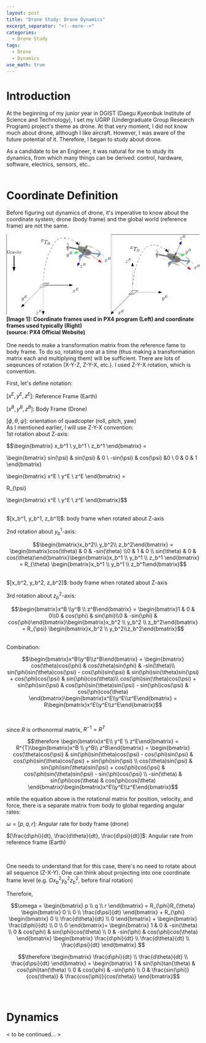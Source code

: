 ```yaml
---
layout: post
title: "Drone Study: Drone Dynamics"
excerpt_separator: "<!--more-->"
categories:
  - Drone Study
tags:
  - Drone
  - Dynamics
use_math: true
---
```

# Introduction

At the beginning of my junior year in DGIST (Daegu Kyeonbuk Institute of Science and Technology), I set my UGRP (Undergraduate Group Research Program) project's theme as drone. At that very moment, I did not know much about drone, although I like aircraft. However, I was aware of the future potential of it. Therefore, I began to study about drone.

As a candidate to be an Engineer, it was natural for me to study its dynamics, from which many things can be derived: control, hardware, software, electrics, sensors, etc..
<br>
<br> 

# Coordinate Definition

Before figuring out dynamics of drone, it's imperative to know about the coordinate system; drone (body frame) and the global world (reference frame) are not the same.
<br>

<img src ="./ref_frames.png" width = "" height = "" title ="PX4 Reference frame">
<figcaption align = "left"><b> [Image 1]: Coordinate frames used in PX4 program (Left) and coordinate frames used typically (Right) <br> (source: PX4 Official Website)</b></figcaption>


<br>
One needs to make a transformation matrix from the reference fame to body frame. To do so, rotating one at a time (thus making a transformation matrix each and multiplying them) will be sufficient. 
There are lots of seqeunces of rotation (X-Y-Z, Z-Y-X, etc.). I used Z-Y-X rotation, which is convention. 
<br>

First, let's define notation:

$[x^E, y^E, z^E]$: Reference Frame (Earth)

$[x^B, y^B, z^B]$: Body Frame (Drone)

$[\phi, \theta, \psi]$: orientation of quadcopter (roll, pitch, yaw)
<br>
As I mentioned earlier, I will use Z-Y-X convention:
<br>
1st rotation about Z-axis:

$$\begin{bmatrix} 
x_b^1 \\ 
y_b^1 \\ 
z_b^1 
\end{bmatrix} = 

\begin{bmatrix} 
sin(\psi) & sin(\psi) & 0 \\
-sin(\psi) & cos(\psi) &0 \\
0 & 0 & 1
\end{bmatrix} 

\begin{bmatrix} 
x^E \\ 
y^E \\ 
z^E
\end{bmatrix} = 

R_{\psi} 

\begin{bmatrix}
x^E \\ 
y^E \\ 
z^E 
\end{bmatrix}$$

<br>
$[x_b^1, y_b^1, z_b^1]$: body frame when rotated about Z-axis
<br>

2nd rotation about $y_b^1$-axis:

$$\begin{bmatrix}x_b^2\\ y_b^2\\ z_b^2\end{bmatrix} = \begin{bmatrix}cos(\theta) & 0 & -sin(\theta) \\0 & 1 & 0 \\ sin(\theta) & 0 & cos(\theta)\end{bmatrix}\begin{bmatrix}x_b^1 \\ y_b^1 \\ z_b^1 \end{bmatrix} = R_{\theta} \begin{bmatrix}x_b^1 \\ y_b^1 \\ z_b^1\end{bmatrix}$$

<br>
$[x_b^2, y_b^2, z_b^2]$: body frame when rotated about Z-axis
<br>

3rd rotation about $z_b^2$-axis:

$$\begin{bmatrix}x^B \\y^B \\ z^B\end{bmatrix} = \begin{bmatrix}1 & 0 & 0\\0 & cos(\phi) & sin(\phi)\\0 & -sin(\phi) & cos(\phi)\end{bmatrix}\begin{bmatrix}x_b^2 \\ y_b^2 \\ z_b^2\end{bmatrix} = R_{\psi} \begin{bmatrix}x_b^2 \\ y_b^2\\z_b^2\end{bmatrix}$$


<br>
Combination:


$$\begin{bmatrix}x^B\\y^B\\z^B\end{bmatrix} = \begin{bmatrix} cos(\theta)cos(\phi) & cos(\theta)sin(\phi) & -sin(\theta)\\ sin(\phi)sin(\theta)cos(\psi) - cos(\phi)sin(\psi) & sin(\phi)sin(\theta)sin(\psi) + cos(\phi)cos(\psi) & sin(\phi)cos(\theta)\\ cos(\phi)sin(\theta)cos(\psi) + sin(\phi)sin(\psi) & cos(\phi)sin(\theta)sin(\psi) - sin(\phi)cos(\psi) & cos(\phi)cos(\theta) \end{bmatrix}\begin{bmatrix}x^E\\y^E\\z^E\end{bmatrix} = R\begin{bmatrix}x^E\\y^E\\z^E\end{bmatrix}$$

<br>

since $R$ is orthonormal matrix, $R^{-1} =R^T$
<br>

$$\therefore \begin{bmatrix}x^E\\ y^E \\ z^E\end{bmatrix} = R^{T}\begin{bmatrix}x^B \\ y^B\\ z^B\end{bmatrix} = \begin{bmatrix} cos(\theta)cos{\psi} & sin(\phi)sin(\theta)cos(\psi) - cos(\phi)sin(\psi) &  cos(\phi)sin(\theta)cos(\psi) + sin(\phi)sin(\psi) \\ cos(\theta)sin(\psi) & sin(\phi)sin(\theta)sin(\psi) + cos(\phi)cos(\psi) & cos(\phi)sin(\theta)sin(\psi) - sin(\phi)cos(\psi) \\ -sin(\theta)  & sin(\phi)cos(\theta) & cos(\phi)cos(\theta) \end{bmatrix}\begin{bmatrix}x^E\\y^E\\z^E\end{bmatrix}$$


while the equation above is the rotational matrix for position, velocity, and force, there is a separate matrix from body to global regarding angular rates:
<br>

$\omega = [p, q, r]$: Angular rate for body frame (drone)

$[\frac{d\phi}{dt}, \frac{d\theta}{dt}, \frac{d\psi}{dt}]$: Angular rate from reference frame (Earth)

<br>

One needs to understand that for this case, there's no need to rotate about all sequence (Z-X-Y). One can think about projecting into one coordinate frame level (e.g. $Ox_b^2y_b^2z_b^2$, before final rotation) 

Therefore,

$$\omega = \begin{bmatrix} p \\ q \\ r \end{bmatrix} = R_{\phi}R_{\theta} \begin{bmatrix} 0 \\ 0 \\ \frac{d\psi}{dt} \end{bmatrix} + R_{\phi} \begin{bmatrix} 0 \\ \frac{d\theta}{dt} \\ 0 \end{bmatrix} + \begin{bmatrix} \frac{d\phi}{dt} \\ 0 \\ 0 \end{bmatrix}= \begin{bmatrix} 1 & 0 & -sin(\theta) \\ 0 & cos(\phi) & sin(\phi)cos(\theta) \\ 0 & -sin(\phi) & cos(\phi)cos(\theta) \end{bmatrix} \begin{bmatrix}  \frac{d\phi}{dt} \\ \frac{d\theta}{dt} \\ \frac{d\psi}{dt} \end{bmatrix} $$

$$\therefore \begin{bmatrix}  \frac{d\phi}{dt} \\ \frac{d\theta}{dt} \\ \frac{d\psi}{dt} \end{bmatrix} = \begin{bmatrix} 1 & sin(\phi)tan(\theta) & cos(\phi)tan(\theta) \\ 0 & cos(\phi) & -sin(\phi) \\ 0 & \frac{sin(\phi)}{cos(\theta)} & \frac{cos(\phi)}{cos(\theta)} \end{bmatrix}$$
<br>
<br>

# Dynamics

< to be continued... >
